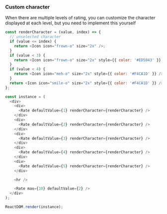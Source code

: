 ### Custom character

When there are multiple levels of rating, you can customize the character displayed at each level, but you need to implement this yourself

<!--start-code-->

<!--start-code-->

```js
const renderCharacter = (value, index) => {
  // unselected character
  if (value <= index) {
    return <Icon icon="frown-o" size="2x" />;
  }
  if (value < 3) {
    return <Icon icon="frown-o" size="2x" style={{ color: '#ED5043' }} />;
  }
  if (value < 4) {
    return <Icon icon="meh-o" size="2x" style={{ color: '#F4CA1D' }} />;
  }
  return <Icon icon="smile-o" size="2x" style={{ color: '#F4CA1D' }} />;
};

const instance = (
  <div>
    <div>
      <Rate defaultValue={1} renderCharacter={renderCharacter} />
    </div>
    <div>
      <Rate defaultValue={2} renderCharacter={renderCharacter} />
    </div>
    <div>
      <Rate defaultValue={3} renderCharacter={renderCharacter} />
    </div>
    <div>
      <Rate defaultValue={4} renderCharacter={renderCharacter} />
    </div>
    <div>
      <Rate defaultValue={5} renderCharacter={renderCharacter} />
    </div>

    <hr />

    <Rate max={10} defaultValue={2} />
  </div>
);

ReactDOM.render(instance);
```

<!--end-code-->
